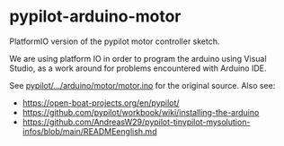 # pypilot-arduino-motor
PlatformIO version of the pypilot motor controller sketch.

We are using platform IO in order to program the arduino using Visual Studio, as a work around for problems encountered with Arduino IDE.

See [pypilot/.../arduino/motor/motor.ino](https://github.com/pypilot/pypilot/blob/master/arduino/motor/motor.ino) for the original source.  Also see:
* https://open-boat-projects.org/en/pypilot/
* https://github.com/pypilot/workbook/wiki/installing-the-arduino
* https://github.com/AndreasW29/pypilot-tinypilot-mysolution-infos/blob/main/READMEenglish.md
